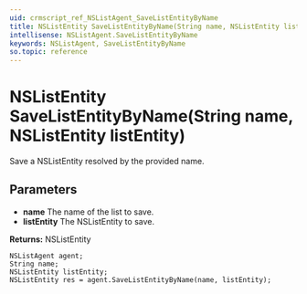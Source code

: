 ```yaml
---
uid: crmscript_ref_NSListAgent_SaveListEntityByName
title: NSListEntity SaveListEntityByName(String name, NSListEntity listEntity)
intellisense: NSListAgent.SaveListEntityByName
keywords: NSListAgent, SaveListEntityByName
so.topic: reference
---
```


# NSListEntity SaveListEntityByName(String name, NSListEntity listEntity)

Save a NSListEntity resolved by the provided name.

## Parameters

* **name** The name of the list to save.
* **listEntity** The NSListEntity to save.

**Returns:** NSListEntity

```crmscript
NSListAgent agent;
String name;
NSListEntity listEntity;
NSListEntity res = agent.SaveListEntityByName(name, listEntity);
```

